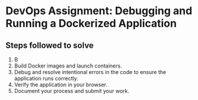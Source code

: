 # DevOps Assignment: Debugging and Running a Dockerized Application


## Steps followed to solve

1. B
2. Build Docker images and launch containers.
3. Debug and resolve intentional errors in the code to ensure the application runs correctly.
4. Verify the application in your browser.
5. Document your process and submit your work.
